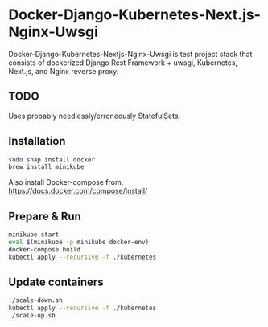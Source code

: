 # Docker-Django-Kubernetes-Next.js-Nginx-Uwsgi

Docker-Django-Kubernetes-Nextjs-Nginx-Uwsgi is test project stack
that consists of dockerized Django Rest Framework + uwsgi, Kubernetes, Next.js,
and Nginx reverse proxy.

## TODO

Uses probably needlessly/erroneously StatefulSets.

## Installation

```bash
sudo snap install docker
brew install minikube
```
Also install Docker-compose from:
https://docs.docker.com/compose/install/

## Prepare & Run

```bash
minikube start
eval $(minikube -p minikube docker-env)
docker-compose build
kubectl apply --recursive -f ./kubernetes
```

## Update containers

```bash
./scale-down.sh
kubectl apply --recursive -f ./kubernetes
./scale-up.sh
```

